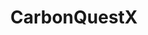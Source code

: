 ---
title: CarbonQuestX
description: I am a member of CarbonQuestX, a team currently competing in the $100M Carbon Removal contest. Our solution utilizes the electrodialysis of dirty water in hopes to sequester carbon dioxide for at least 100 years. Additionally, we globalized our solution by sharing it with other teams in the UAE and South Korea. I specifically work on the mechanical subteam, modeling and building the components of our reaction module.
url: https://xprize.org/prizes/carbonremoval
---